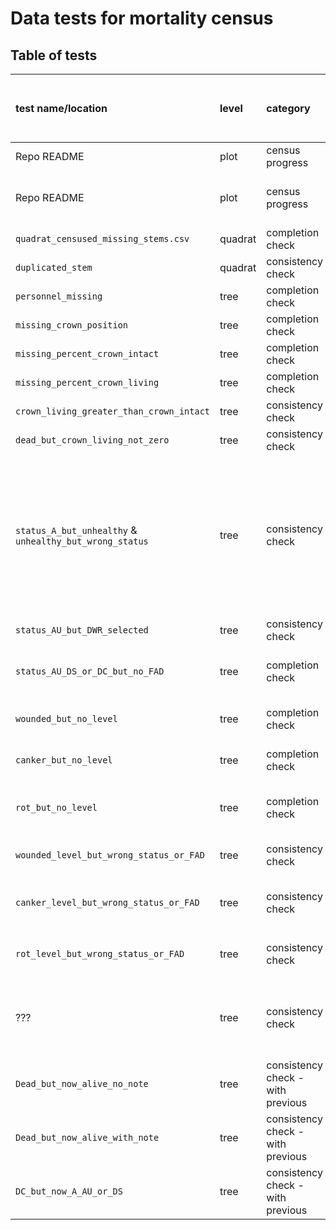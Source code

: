 
<!-- README.md is generated from README.Rmd. Please edit that file -->

# Data tests for mortality census

## Table of tests

| test name/location                                      | level   | category                          | applied to                                                                                                                               | test                                                                                                                        | warning (W) or error (E) | coded | requires field fix? | auto fix (when applicable)                                                                                      | core or SCBI add-on? |
| :------------------------------------------------------ | :------ | :-------------------------------- | :--------------------------------------------------------------------------------------------------------------------------------------- | :-------------------------------------------------------------------------------------------------------------------------- | :----------------------- | ----: | :------------------ | :-------------------------------------------------------------------------------------------------------------- | :------------------- |
| Repo README                                             | plot    | census progress                   | all stems in census                                                                                                                      | percent trees censused                                                                                                      | NA                       |  2021 | NA                  | NA                                                                                                              | core                 |
| Repo README                                             | plot    | census progress                   | all stems in census                                                                                                                      | list or map of quadrats completed, with additional category for censused with fixes pending                                 | NA                       |  2021 | NA                  | NA                                                                                                              | core                 |
| `quadrat_censused_missing_stems.csv`                    | quadrat | completion check                  | newly censused quadrats                                                                                                                  | all trees censused                                                                                                          | E                        |  2021 | Y                   | NA                                                                                                              | core                 |
| `duplicated_stem`                                       | quadrat | consistency check                 | newly censused quadrats                                                                                                                  | no trees are duplicated                                                                                                     | E                        |  2021 | N                   | use latest record                                                                                               | core                 |
| `personnel_missing`                                     | tree    | completion check                  | newly censused trees (A, AU, DS)                                                                                                         | `SurveyorID` is recorded                                                                                                    | E                        |  2021 | N                   | NA                                                                                                              | core                 |
| `missing_crown_position`                                | tree    | completion check                  | newly censused trees (A, AU, DS)                                                                                                         | `crown position` is recorded                                                                                                | E                        |  2021 | Y                   | NA                                                                                                              | core                 |
| `missing_percent_crown_intact`                          | tree    | completion check                  | newly censused trees (A, AU, DS)                                                                                                         | `percentage of crown intact` is recorded                                                                                    | E                        |  2021 | Y                   | NA                                                                                                              | core                 |
| `missing_percent_crown_living`                          | tree    | completion check                  | newly censused trees (A, AU, DS)                                                                                                         | `percentage of crown living` is recorded                                                                                    | E                        |  2021 | Y                   | NA                                                                                                              | core                 |
| `crown_living_greater_than_crown_intact`                | tree    | consistency check                 | newly censused trees (A, AU, DS)                                                                                                         | `percentage of crown living` ≤ `percentage of crown intact`                                                                 | E                        |  2021 | initially           | [issue 13](https://github.com/SCBI-ForestGEO/SCBImortality/issues/13)                                           | core                 |
| `dead_but_crown_living_not_zero`                        | tree    | consistency check                 | newly censused trees (DS or DC)                                                                                                          | `percentage of crown living` = 0                                                                                            | E                        |  2021 | Y                   | NA                                                                                                              | core                 |
| `status_A_but_unhealthy` & `unhealthy_but_wrong_status` | tree    | consistency check                 | newly censused trees (alive)                                                                                                             | no FAD is selected; no record of wounded main stem, canker, or rotting trunk; DWR (dead with resprouts) not selected        | E                        |  2021 | sometimes           | if `percentage of crown living`\>0, change status to AU; otherwise requires field check (to determine DS vs DC) | core                 |
| `status_AU_but_DWR_selected`                            | tree    | consistency check                 | newly censused trees (AU)                                                                                                                | DWR (dead with resprouts) not selected                                                                                      | E                        |  2021 | initially           | —                                                                                                               | core                 |
| `status_AU_DS_or_DC_but_no_FAD`                         | tree    | completion check                  | newly censused trees (AU, DS or DC) **that were live in previous census**                                                                | at least one FAD is selected (OR level selected for `wounded main stem`,`canker,swelling,deformity`, `rotting main stem`)\* | E                        |  2021 | Y                   | NA                                                                                                              | core                 |
| `wounded_but_no_level`                                  | tree    | completion check                  | newly censused trees (AU or dead, with wound selected as FAD)                                                                            | level selected for `wounded main stem`                                                                                      | E                        |  2021 | Y                   | NA                                                                                                              | core                 |
| `canker_but_no_level`                                   | tree    | completion check                  | newly censused trees (AU or dead, with canker selected as FAD)                                                                           | level selected for `canker,swelling,deformity`                                                                              | E                        |  2021 | Y                   | NA                                                                                                              | core                 |
| `rot_but_no_level`                                      | tree    | completion check                  | newly censused trees (AU or dead, with rotting stem or hollow stem selected as FAD)                                                      | level selected for `rotting main stem`                                                                                      | E                        |  2021 | Y                   | NA                                                                                                              | core                 |
| `wounded_level_but_wrong_status_or_FAD`                 | tree    | consistency check                 | newly censused trees (AU or dead, with level selected for `wounded main stem`)                                                           | wound selected as FAD, AU or dead selected as status                                                                        | W                        |  2021 | N                   | add wound to FAD list\*                                                                                         | core                 |
| `canker_level_but_wrong_status_or_FAD`                  | tree    | consistency check                 | newly censused trees (AU or dead, with level selected for `canker,swelling,deformity`)                                                   | canker selected as FAD                                                                                                      | W                        |  2021 | N                   | add canker to FAD list\*                                                                                        | core                 |
| `rot_level_but_wrong_status_or_FAD`                     | tree    | consistency check                 | newly censused trees (AU or dead, with level selected for `rotting main stem`)                                                           | rotting stem or hollow stem selected as FAD                                                                                 | W                        |  2021 | N                   | add `rotting main stem` to FAD list\*                                                                           | core                 |
| ???                                                     | tree    | consistency check                 | newly censused trees (any FAD selected, or level selected for `canker,swelling,deformity`, `wounded main stem` , or `rotting main stem`) | status selected as AU or dead                                                                                               | W                        |  2021 | N                   | change live to AU                                                                                               | core                 |
| `Dead_but_now_alive_no_note`                            | tree    | consistency check - with previous | newly censused trees (A or AU)                                                                                                           | tree was A or AU in previous year with no note                                                                              | E                        |  2021 | Y                   | NA                                                                                                              | core                 |
| `Dead_but_now_alive_with_note`                          | tree    | consistency check - with previous | newly censused trees (A or AU)                                                                                                           | tree was A or AU in previous year with note (indicating previous misclassification)                                         | W                        |  2021 | Y                   | NA                                                                                                              | core                 |
| `DC_but_now_A_AU_or_DS`                                 | tree    | consistency check - with previous | newly censused trees (A or AU or DS)                                                                                                     | tree was not DC in previous year                                                                                            | W                        |  2021 | Y                   | NA                                                                                                              | core or SCBI?        |
